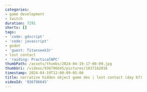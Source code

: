 ```yaml
---
categories:
- game development
- twitch
duration: 7291
shorts: []
tags:
- 'code: gdscript'
- 'code: javascript'
- godot
- 'guest: Titanseek3r'
- lost contact
- 'raiding: PracticalNPC'
thumbPath: /assets/thumbs/2024-04-19-17-00-09.jpg
thumbUri: /videos/936796645/pictures/1837162016
timestamp: 2024-04-19T12:00:09-05:00
title: narrative hidden object game dev | lost contact (day 67)
videoId: '936796645'
---
```

